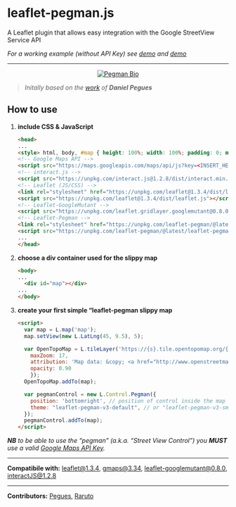 # leaflet-pegman.js
A Leaflet plugin that allows easy integration with the Google StreetView Service API

_For a working example (without API Key) see [demo](https://raruto.github.io/examples/leaflet-pegman/leaflet-pegman.html) and [demo](https://raruto.github.io/examples/leaflet-pegman/leaflet-pegman-lazyLoading.html)_

---

<p align="center">
    <a href="https://raruto.github.io" rel="nofollow"><img src="https://raruto.github.io/img/pegman-bio.png" alt="Pegman Bio" /></a>
</p>

> _Initally based on the [work](http://jsfiddle.net/pegues/a5mn1ogu/) of **Daniel Pegues**_

## How to use

1. **include CSS & JavaScript**
    ```html
    <head>
    ...
    <style> html, body, #map { height: 100%; width: 100%; padding: 0; margin: 0; } </style>
    <!-- Google Maps API -->
    <script src="https://maps.googleapis.com/maps/api/js?key=<INSERT_HERE_API_KEY>"></script>
    <!-- interact.js -->
    <script src="https://unpkg.com/interact.js@1.2.8/dist/interact.min.js"></script>
    <!-- Leaflet (JS/CSS) -->
    <link rel="stylesheet" href="https://unpkg.com/leaflet@1.3.4/dist/leaflet.css" />
    <script src="https://unpkg.com/leaflet@1.3.4/dist/leaflet.js"></script>
    <!-- Leaflet-GoogleMutant -->
    <script src="https://unpkg.com/leaflet.gridlayer.googlemutant@0.8.0/Leaflet.GoogleMutant.js"></script>
    <!-- Leaflet-Pegman -->
    <link rel="stylesheet" href="https://unpkg.com/leaflet-pegman/@latest/leaflet-pegman.css" />
    <script src="https://unpkg.com/leaflet-pegman/@latest/leaflet-pegman.js"></script>
    ...
    </head>
    ```
2. **choose a div container used for the slippy map**
    ```html
    <body>
    ...
	  <div id="map"></div>
    ...
    </body>
    ```
3. **create your first simple “leaflet-pegman slippy map**
    ```html
    <script>
      var map = L.map('map');
      map.setView(new L.LatLng(45, 9.5), 5);

      var OpenTopoMap = L.tileLayer('https://{s}.tile.opentopomap.org/{z}/{x}/{y}.png', {
        maxZoom: 17,
        attribution: 'Map data: &copy; <a href="http://www.openstreetmap.org/copyright">OpenStreetMap</a>, <a href="http://viewfinderpanoramas.org">SRTM</a> | Map style: &copy; <a href="https://opentopomap.org">OpenTopoMap</a> (<a href="https://creativecommons.org/licenses/by-sa/3.0/">CC-BY-SA</a>)',
        opacity: 0.90
        });
      OpenTopoMap.addTo(map);

      var pegmanControl = new L.Control.Pegman({
        position: 'bottomright', // position of control inside the map
        theme: "leaflet-pegman-v3-default", // or "leaflet-pegman-v3-small"
      });
      pegmanControl.addTo(map);
    </script>
    ```

_**NB** to be able to use the “pegman” (a.k.a. “Street View Control”) you **MUST** use a valid [Google Maps API Key](https://developers.google.com/maps/documentation/javascript/get-api-key)._

---

**Compatibile with:** leaflet@1.3.4, gmaps@3.34, leaflet-googlemutant@0.8.0, interactJS@1.2.8

---

**Contributors:** [Pegues](http://jsfiddle.net/user/pegues/fiddles/), [Raruto](https://github.com/Raruto/leaflet-google)
